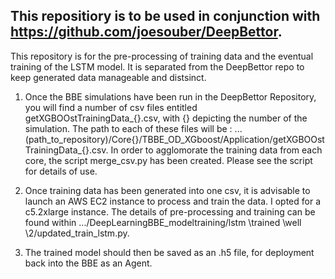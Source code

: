 ## This repositiory is to be used in conjunction with https://github.com/joesouber/DeepBettor.

This repository is for the pre-processing of training data and the eventual training of the LSTM model. It is separated from the DeepBettor repo to keep generated data manageable and distsinct.

1. Once the BBE simulations have been run in the DeepBettor Repository, you will find a number of csv files entitled getXGBOOstTrainingData_{}.csv, with {} depicting the number of the simulation. The path to each of these files will be : ...(path_to_repository)/Core{}/TBBE_OD_XGboost/Application/getXGBOOstTrainingData_{}.csv. In order to agglomorate the training data from each core, the script merge_csv.py has been created. Please see the script for details of use.

2. Once training data has been generated into one csv, it is advisable to launch an AWS EC2 instance to process and train the data. I opted for a c5.2xlarge instance. The details of pre-processing and training can be found within .../DeepLearningBBE_modeltraining/lstm \trained \well \2/updated_train_lstm.py.

3. The trained model should then be saved as an .h5 file, for deployment back into the BBE as an Agent.
